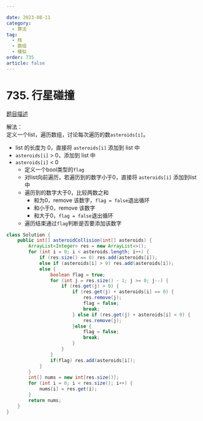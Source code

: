 ```yaml
---

date: 2023-08-11
category: 
  - 算法
tag: 
  - 栈
  - 数组
  - 模拟
order: 735
article: false
---
```


# 735. 行星碰撞

<Badge text="中等" type="warning" vertical="middle" />

[题目描述](https://leetcode.cn/problems/asteroid-collision/description/?envType=study-plan-v2&envId=leetcode-75)

解法：  
定义一个list，遍历数组，讨论每次遍历的数`asteroids[i]`。
- list 的长度为 0，直接将 `asteroids[i]` 添加到 list 中
- `asteroids[i]` > 0，添加到 list 中
- `asteroids[i]` < 0
  - 定义一个bool类型的`flag`
  - 对list向前遍历，若遍历到的数字小于0，直接将 `asteroids[i]` 添加到list中
  - 遍历到的数字大于0，比较两数之和
    - 和为0，remove 该数字，`flag = false`退出循环
    - 和小于0，remove 该数字
    - 和大于0，`flag = false`退出循环
  - 遍历结束通过`flag`判断是否要添加该数字

```java
class Solution {
    public int[] asteroidCollision(int[] asteroids) {
        ArrayList<Integer> res = new ArrayList<>();
        for (int i = 0; i < asteroids.length; i++) {
            if (res.size() == 0) res.add(asteroids[i]);
            else if (asteroids[i] > 0) res.add(asteroids[i]);
            else {
                boolean flag = true;
                for (int j = res.size() - 1; j >= 0; j--) {
                    if (res.get(j) > 0) {
                        if (res.get(j) + asteroids[i] == 0) {
                            res.remove(j);
                            flag = false;
                            break;
                        } else if (res.get(j) + asteroids[i] < 0) {
                            res.remove(j);
                        }else {
                            flag = false;
                            break;
                        }
                    }
                }
                if(flag) res.add(asteroids[i]);
            }
        }
        int[] nums = new int[res.size()];
        for (int i = 0; i < res.size(); i++) {
            nums[i] = res.get(i);
        }
        return nums;
    }
}
```